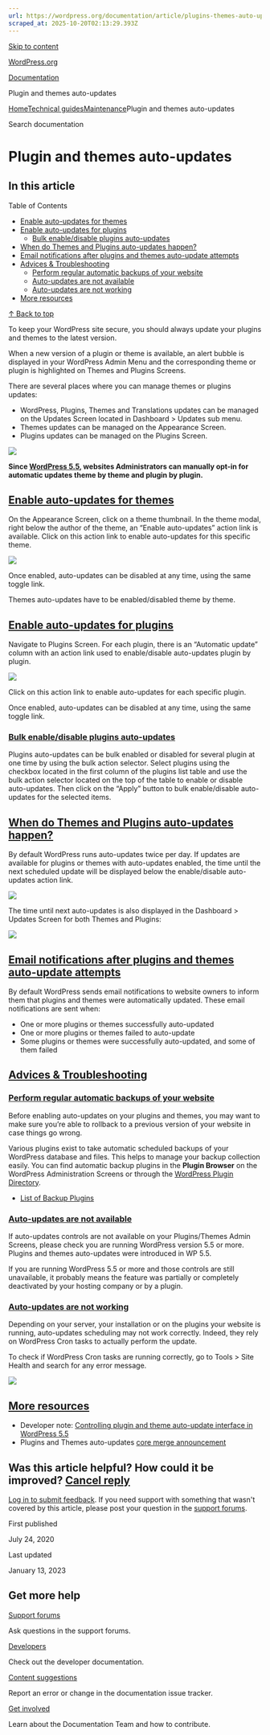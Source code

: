 ```yaml
---
url: https://wordpress.org/documentation/article/plugins-themes-auto-updates
scraped_at: 2025-10-20T02:13:29.393Z
---
```


[Skip to content](https://wordpress.org/documentation/article/plugins-themes-auto-updates/#wp--skip-link--target)

[WordPress.org](https://wordpress.org/)

[Documentation](https://wordpress.org/documentation)

Plugin and themes auto-updates

[Home](https://wordpress.org/documentation)[Technical guides](https://wordpress.org/documentation/technical-guides/)[Maintenance](https://wordpress.org/documentation/category/maintenance/)Plugin and themes auto-updates

Search documentation

# Plugin and themes auto-updates

## In this article

Table of Contents

- [Enable auto-updates for themes](https://wordpress.org/documentation/article/plugins-themes-auto-updates/#enable-auto-updates-for-themes)
- [Enable auto-updates for plugins](https://wordpress.org/documentation/article/plugins-themes-auto-updates/#enable-auto-updates-for-plugins)
  - [Bulk enable/disable plugins auto-updates](https://wordpress.org/documentation/article/plugins-themes-auto-updates/#bulk-enable-disable-plugins-auto-updates)
- [When do Themes and Plugins auto-updates happen?](https://wordpress.org/documentation/article/plugins-themes-auto-updates/#when-do-themes-and-plugins-auto-updates-happen)
- [Email notifications after plugins and themes auto-update attempts](https://wordpress.org/documentation/article/plugins-themes-auto-updates/#email-notifications-after-plugins-and-themes-auto-update-attempts)
- [Advices & Troubleshooting](https://wordpress.org/documentation/article/plugins-themes-auto-updates/#advices-troubleshooting)
  - [Perform regular automatic backups of your website](https://wordpress.org/documentation/article/plugins-themes-auto-updates/#perform-regular-automatic-backups-of-your-website)
  - [Auto-updates are not available](https://wordpress.org/documentation/article/plugins-themes-auto-updates/#auto-updates-are-not-available)
  - [Auto-updates are not working](https://wordpress.org/documentation/article/plugins-themes-auto-updates/#auto-updates-are-not-working)
- [More resources](https://wordpress.org/documentation/article/plugins-themes-auto-updates/#more-resources)

[↑ Back to top](https://wordpress.org/documentation/article/plugins-themes-auto-updates/#wp--skip-link--target)

To keep your WordPress site secure, you should always update your plugins and themes to the latest version.

When a new version of a plugin or theme is available, an alert bubble is displayed in your WordPress Admin Menu and the corresponding theme or plugin is highlighted on Themes and Plugins Screens.

There are several places where you can manage themes or plugins updates:

- WordPress, Plugins, Themes and Translations updates can be managed on the Updates Screen located in Dashboard > Updates sub menu.
- Themes updates can be managed on the Appearance Screen.
- Plugins updates can be managed on the Plugins Screen.

[![](https://wordpress.org/documentation/files/2020/07/helphub-updates-bubbles-1024x389.png)](https://wordpress.org/documentation/files/2020/07/helphub-updates-bubbles.png)

**Since [WordPress 5.5](https://wordpress.org/documentation/wordpress-version/version-5-5/), websites Administrators can manually opt-in for automatic updates theme by theme and plugin by plugin.**

## [Enable auto-updates for themes](https://wordpress.org/documentation/article/plugins-themes-auto-updates/\#enable-auto-updates-for-themes)

On the Appearance Screen, click on a theme thumbnail. In the theme modal, right below the author of the theme, an “Enable auto-updates” action link is available. Click on this action link to enable auto-updates for this specific theme.

[![](https://wordpress.org/documentation/files/2020/07/helphub-update-theme-enable.png)](https://wordpress.org/documentation/files/2020/07/helphub-update-theme-enable.png)

Once enabled, auto-updates can be disabled at any time, using the same toggle link.

Themes auto-updates have to be enabled/disabled theme by theme.

## [Enable auto-updates for plugins](https://wordpress.org/documentation/article/plugins-themes-auto-updates/\#enable-auto-updates-for-plugins)

Navigate to Plugins Screen. For each plugin, there is an “Automatic update” column with an action link used to enable/disable auto-updates plugin by plugin.

[![](https://wordpress.org/documentation/files/2020/07/helphub-update-plugins-enable-1-1024x368.png)](https://wordpress.org/documentation/files/2020/07/helphub-update-plugins-enable-1.png)

Click on this action link to enable auto-updates for each specific plugin.

Once enabled, auto-updates can be disabled at any time, using the same toggle link.

### [Bulk enable/disable plugins auto-updates](https://wordpress.org/documentation/article/plugins-themes-auto-updates/\#bulk-enable-disable-plugins-auto-updates)

Plugins auto-updates can be bulk enabled or disabled for several plugin at one time by using the bulk action selector. Select plugins using the checkbox located in the first column of the plugins list table and use the bulk action selector located on the top of the table to enable or disable auto-updates. Then click on the “Apply” button to bulk enable/disable auto-updates for the selected items.

## [When do Themes and Plugins auto-updates happen?](https://wordpress.org/documentation/article/plugins-themes-auto-updates/\#when-do-themes-and-plugins-auto-updates-happen)

By default WordPress runs auto-updates twice per day. If updates are available for plugins or themes with auto-updates enabled, the time until the next scheduled update will be displayed below the enable/disable auto-updates action link.

[![](https://wordpress.org/documentation/files/2020/07/helphub-updates-plugins-time-1-1024x256.png)](https://wordpress.org/documentation/files/2020/07/helphub-updates-plugins-time-1.png)

The time until next auto-updates is also displayed in the Dashboard > Updates Screen for both Themes and Plugins:

[![](https://wordpress.org/documentation/files/2020/07/helphub-updates-both-time.png)](https://wordpress.org/documentation/files/2020/07/helphub-updates-both-time.png)

## [Email notifications after plugins and themes auto-update attempts](https://wordpress.org/documentation/article/plugins-themes-auto-updates/\#email-notifications-after-plugins-and-themes-auto-update-attempts)

By default WordPress sends email notifications to website owners to inform them that plugins and themes were automatically updated. These email notifications are sent when:

- One or more plugins or themes successfully auto-updated
- One or more plugins or themes failed to auto-update
- Some plugins or themes were successfully auto-updated, and some of them failed

## [Advices & Troubleshooting](https://wordpress.org/documentation/article/plugins-themes-auto-updates/\#advices-troubleshooting)

### [Perform regular automatic backups of your website](https://wordpress.org/documentation/article/plugins-themes-auto-updates/\#perform-regular-automatic-backups-of-your-website)

Before enabling auto-updates on your plugins and themes, you may want to make sure you’re able to rollback to a previous version of your website in case things go wrong.

Various plugins exist to take automatic scheduled backups of your WordPress database and files. This helps to manage your backup collection easily. You can find automatic backup plugins in the **Plugin Browser** on the WordPress Administration Screens or through the [WordPress Plugin Directory](https://wordpress.org/plugins/).

- [List of Backup Plugins](https://wordpress.org/plugins/tags/backup)

### [Auto-updates are not available](https://wordpress.org/documentation/article/plugins-themes-auto-updates/\#auto-updates-are-not-available)

If auto-updates controls are not available on your Plugins/Themes Admin Screens, please check you are running WordPress version 5.5 or more. Plugins and themes auto-updates were introduced in WP 5.5.

If you are running WordPress 5.5 or more and those controls are still unavailable, it probably means the feature was partially or completely deactivated by your hosting company or by a plugin.

### [Auto-updates are not working](https://wordpress.org/documentation/article/plugins-themes-auto-updates/\#auto-updates-are-not-working)

Depending on your server, your installation or on the plugins your website is running, auto-updates scheduling may not work correctly. Indeed, they rely on WordPress Cron tasks to actually perform the update.

To check if WordPress Cron tasks are running correctly, go to Tools > Site Health and search for any error message.

![](https://wordpress.org/documentation/files/2020/07/helphub-updates-site-health-error.png)

## [More resources](https://wordpress.org/documentation/article/plugins-themes-auto-updates/\#more-resources)

- Developer note: [Controlling plugin and theme auto-update interface in WordPress 5.5](https://make.wordpress.org/core/2020/07/15/controlling-plugin-and-theme-auto-updates-ui-in-wordpress-5-5/)
- Plugins and Themes auto-updates [core merge announcement](https://make.wordpress.org/core/2020/05/02/merge-announcement-plugins-themes-auto-updates/)

## Was this article helpful? How could it be improved? [Cancel reply](https://wordpress.org/documentation/article/plugins-themes-auto-updates/\#respond)

[Log in to submit feedback](https://login.wordpress.org/?redirect_to=https%3A%2F%2Fwordpress.org%2Fdocumentation%2Farticle%2Fplugins-themes-auto-updates%2F&locale=en_US). If you need support with something that wasn't covered by this article, please post your question in the [support forums](https://wordpress.org/support/forums/).

First published

July 24, 2020

Last updated

January 13, 2023

## Get more help

[Support forums](https://wordpress.org/support/forums/)

Ask questions in the support forums.

[Developers](https://developer.wordpress.org/)

Check out the developer documentation.

[Content suggestions](https://github.com/WordPress/Documentation-Issue-Tracker/issues)

Report an error or change in the documentation issue tracker.

[Get involved](https://make.wordpress.org/docs/)

Learn about the Documentation Team and how to contribute.
